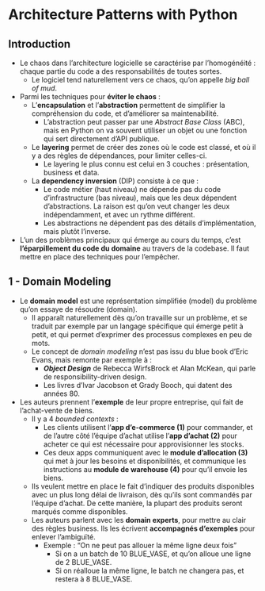 # Architecture Patterns with Python

## Introduction

- Le chaos dans l’architecture logicielle se caractérise par l’homogénéité : chaque partie du code a des responsabilités de toutes sortes.
  - Le logiciel tend naturellement vers ce chaos, qu’on appelle _big ball of mud_.
- Parmi les techniques pour **éviter le chaos** :
  - L’**encapsulation** et l’**abstraction** permettent de simplifier la compréhension du code, et d’améliorer sa maintenabilité.
    - L’abstraction peut passer par une _Abstract Base Class_ (ABC), mais en Python on va souvent utiliser un objet ou une fonction qui sert directement d’API publique.
  - Le **layering** permet de créer des zones où le code est classé, et où il y a des règles de dépendances, pour limiter celles-ci.
    - Le layering le plus connu est celui en 3 couches : présentation, business et data.
  - La **dependency inversion** (DIP) consiste à ce que :
    - Le code métier (haut niveau) ne dépende pas du code d’infrastructure (bas niveau), mais que les deux dépendent d’abstractions. La raison est qu’on veut changer les deux indépendamment, et avec un rythme différent.
    - Les abstractions ne dépendent pas des détails d’implémentation, mais plutôt l’inverse.
- L’un des problèmes principaux qui émerge au cours du temps, c’est **l’éparpillement du code du domaine** au travers de la codebase. Il faut mettre en place des techniques pour l’empêcher.

## 1 - Domain Modeling

- Le **domain** **model** est une représentation simplifiée (model) du problème qu’on essaye de résoudre (domain).
  - Il apparaît naturellement dès qu’on travaille sur un problème, et se traduit par exemple par un langage spécifique qui émerge petit à petit, et qui permet d’exprimer des processus complexes en peu de mots.
  - Le concept de _domain modeling_ n’est pas issu du blue book d’Eric Evans, mais remonte par exemple à :
    - **_Object Design_** de Rebecca WirfsBrock et Alan McKean, qui parle de responsibility-driven design.
    - Les livres d’Ivar Jacobson et Grady Booch, qui datent des années 80.
- Les auteurs prennent l’**exemple** de leur propre entreprise, qui fait de l’achat-vente de biens.
  - Il y a 4 _bounded contexts_ :
    - Les clients utilisent l’**app d’e-commerce (1)** pour commander, et de l’autre côté l’équipe d’achat utilise l’**app d’achat (2)** pour acheter ce qui est nécessaire pour approvisionner les stocks.
    - Ces deux apps communiquent avec le **module d’allocation (3)** qui met à jour les besoins et disponibilités, et communique les instructions au **module de warehouse (4)** pour qu’il envoie les biens.
  - Ils veulent mettre en place le fait d’indiquer des produits disponibles avec un plus long délai de livraison, dès qu’ils sont commandés par l’équipe d’achat. De cette manière, la plupart des produits seront marqués comme disponibles.
  - Les auteurs parlent avec les **domain experts**, pour mettre au clair des règles business. Ils les écrivent **accompagnés d’exemples** pour enlever l’ambiguïté.
    - Exemple : “On ne peut pas allouer la même ligne deux fois”
      - Si on a un batch de 10 BLUE_VASE, et qu’on alloue une ligne de 2 BLUE_VASE.
      - Si on réalloue la même ligne, le batch ne changera pas, et restera à 8 BLUE_VASE.
